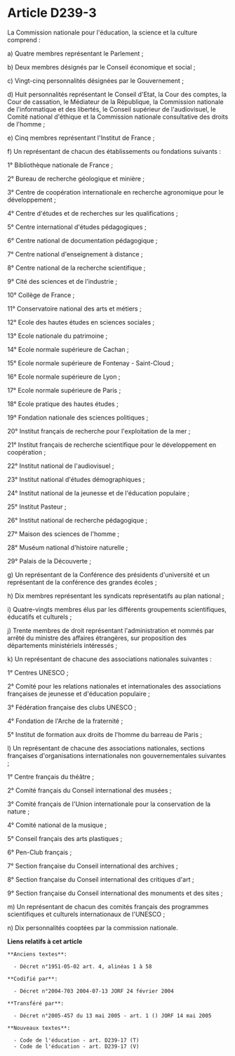 # Article D239-3

La Commission nationale pour l'éducation, la science et la culture comprend :

a) Quatre membres représentant le Parlement ;

b) Deux membres désignés par le Conseil économique et social ;

c) Vingt-cinq personnalités désignées par le Gouvernement ;

d) Huit personnalités représentant le Conseil d'Etat, la Cour des comptes, la Cour de cassation, le Médiateur de la
République, la Commission nationale de l'informatique et des libertés, le Conseil supérieur de l'audiovisuel, le Comité
national d'éthique et la Commission nationale consultative des droits de l'homme ;

e) Cinq membres représentant l'Institut de France ;

f) Un représentant de chacun des établissements ou fondations suivants :

1° Bibliothèque nationale de France ;

2° Bureau de recherche géologique et minière ;

3° Centre de coopération internationale en recherche agronomique pour le développement ;

4° Centre d'études et de recherches sur les qualifications ;

5° Centre international d'études pédagogiques ;

6° Centre national de documentation pédagogique ;

7° Centre national d'enseignement à distance ;

8° Centre national de la recherche scientifique ;

9° Cité des sciences et de l'industrie ;

10° Collège de France ;

11° Conservatoire national des arts et métiers ;

12° Ecole des hautes études en sciences sociales ;

13° Ecole nationale du patrimoine ;

14° Ecole normale supérieure de Cachan ;

15° Ecole normale supérieure de Fontenay - Saint-Cloud ;

16° Ecole normale supérieure de Lyon ;

17° Ecole normale supérieure de Paris ;

18° Ecole pratique des hautes études ;

19° Fondation nationale des sciences politiques ;

20° Institut français de recherche pour l'exploitation de la mer ;

21° Institut français de recherche scientifique pour le développement en coopération ;

22° Institut national de l'audiovisuel ;

23° Institut national d'études démographiques ;

24° Institut national de la jeunesse et de l'éducation populaire ;

25° Institut Pasteur ;

26° Institut national de recherche pédagogique ;

27° Maison des sciences de l'homme ;

28° Muséum national d'histoire naturelle ;

29° Palais de la Découverte ;

g) Un représentant de la Conférence des présidents d'université et un représentant de la conférence des grandes écoles ;

h) Dix membres représentant les syndicats représentatifs au plan national ;

i) Quatre-vingts membres élus par les différents groupements scientifiques, éducatifs et culturels ;

j) Trente membres de droit représentant l'administration et nommés par arrêté du ministre des affaires étrangères, sur
proposition des départements ministériels intéressés ;

k) Un représentant de chacune des associations nationales suivantes :

1° Centres UNESCO ;

2° Comité pour les relations nationales et internationales des associations françaises de jeunesse et d'éducation populaire ;

3° Fédération française des clubs UNESCO ;

4° Fondation de l'Arche de la fraternité ;

5° Institut de formation aux droits de l'homme du barreau de Paris ;

l) Un représentant de chacune des associations nationales, sections françaises d'organisations internationales non
gouvernementales suivantes ;

1° Centre français du théâtre ;

2° Comité français du Conseil international des musées ;

3° Comité français de l'Union internationale pour la conservation de la nature ;

4° Comité national de la musique ;

5° Conseil français des arts plastiques ;

6° Pen-Club français ;

7° Section française du Conseil international des archives ;

8° Section française du Conseil international des critiques d'art ;

9° Section française du Conseil international des monuments et des sites ;

m) Un représentant de chacun des comités français des programmes scientifiques et culturels internationaux de l'UNESCO ;

n) Dix personnalités cooptées par la commission nationale.

**Liens relatifs à cet article**

	**Anciens textes**:

	  - Décret n°1951-05-02 art. 4, alinéas 1 à 58

	**Codifié par**:

	  - Décret n°2004-703 2004-07-13 JORF 24 février 2004

	**Transféré par**:

	  - Décret n°2005-457 du 13 mai 2005 - art. 1 () JORF 14 mai 2005

	**Nouveaux textes**:

	  - Code de l'éducation - art. D239-17 (T)
	  - Code de l'éducation - art. D239-17 (V)
